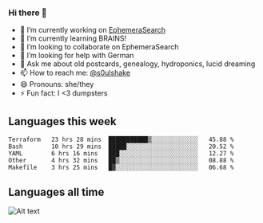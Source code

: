 ### Hi there 👋

<!--
**soulshake/soulshake** is a ✨ _special_ ✨ repository because its `README.md` (this file) appears on your GitHub profile.

Here are some ideas to get you started:

- 🔭 I’m currently working on ...
- 🌱 I’m currently learning ...
- 👯 I’m looking to collaborate on ...
- 🤔 I’m looking for help with ...
- 💬 Ask me about ...
- 📫 How to reach me: ...
- 😄 Pronouns: ...
- ⚡ Fun fact: ...
-->


- 🔭 I’m currently working on [EphemeraSearch](https://www.ephemerasearch.com/)
- 🌱 I’m currently learning BRAINS!
- 👯 I’m looking to collaborate on EphemeraSearch
- 🤔 I’m looking for help with German
- 💬 Ask me about old postcards, genealogy, hydroponics, lucid dreaming
- 📫 How to reach me: [@s0ulshake](https://twitter.com/soulshake)
- 😄 Pronouns: she/they
- ⚡ Fun fact: I <3 dumpsters

## Languages this week

<!--START_SECTION:waka-->
```text
Terraform   23 hrs 28 mins  ███████████▒░░░░░░░░░░░░░   45.88 % 
Bash        10 hrs 29 mins  █████░░░░░░░░░░░░░░░░░░░░   20.52 % 
YAML        6 hrs 16 mins   ███░░░░░░░░░░░░░░░░░░░░░░   12.27 % 
Other       4 hrs 32 mins   ██▒░░░░░░░░░░░░░░░░░░░░░░   08.88 % 
Makefile    3 hrs 25 mins   █▓░░░░░░░░░░░░░░░░░░░░░░░   06.68 % 
```
<!--END_SECTION:waka-->

## Languages all time
![Alt text](https://wakatime.com/share/@aj/6aa10b67-a5e9-4fb1-acaf-8692f4385172.svg)
